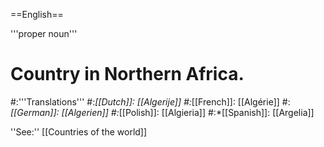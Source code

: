 ==English==

'''proper noun'''

# Country in Northern Africa.
#:'''Translations'''
#:*[[Dutch]]: [[Algerije]]
#:*[[French]]: [[Algérie]]
#:*[[German]]: [[Algerien]]
#:*[[Polish]]: [[Algieria]]
#:*[[Spanish]]: [[Argelia]]

''See:'' [[Countries of the world]]